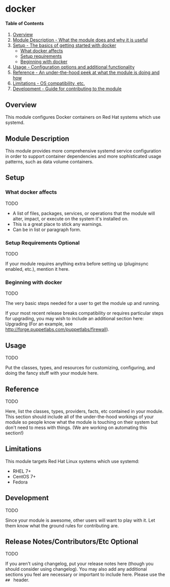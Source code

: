# docker

#### Table of Contents

1. [Overview](#overview)
2. [Module Description - What the module does and why it is useful](#module-description)
3. [Setup - The basics of getting started with docker](#setup)
    * [What docker affects](#what-docker-affects)
    * [Setup requirements](#setup-requirements)
    * [Beginning with docker](#beginning-with-docker)
4. [Usage - Configuration options and additional functionality](#usage)
5. [Reference - An under-the-hood peek at what the module is doing and how](#reference)
5. [Limitations - OS compatibility, etc.](#limitations)
6. [Development - Guide for contributing to the module](#development)

## Overview

This module configures Docker containers on Red Hat systems which use systemd.

## Module Description

This module provides more comprehensive systemd service configuration in order
to support container dependencies and more sophisticated usage patterns, such
as data volume containers.

## Setup

### What docker affects

TODO

* A list of files, packages, services, or operations that the module will alter,
  impact, or execute on the system it's installed on.
* This is a great place to stick any warnings.
* Can be in list or paragraph form.

### Setup Requirements **Optional**

TODO

If your module requires anything extra before setting up (pluginsync enabled,
etc.), mention it here.

### Beginning with docker

TODO

The very basic steps needed for a user to get the module up and running.

If your most recent release breaks compatibility or requires particular steps
for upgrading, you may wish to include an additional section here: Upgrading
(For an example, see http://forge.puppetlabs.com/puppetlabs/firewall).

## Usage

TODO

Put the classes, types, and resources for customizing, configuring, and doing
the fancy stuff with your module here.

## Reference

TODO

Here, list the classes, types, providers, facts, etc contained in your module.
This section should include all of the under-the-hood workings of your module so
people know what the module is touching on their system but don't need to mess
with things. (We are working on automating this section!)

## Limitations

This module targets Red Hat Linux systems which use systemd:

* RHEL 7+
* CentOS 7+
* Fedora

## Development

TODO

Since your module is awesome, other users will want to play with it. Let them
know what the ground rules for contributing are.

## Release Notes/Contributors/Etc **Optional**

TODO

If you aren't using changelog, put your release notes here (though you should
consider using changelog). You may also add any additional sections you feel are
necessary or important to include here. Please use the `## ` header.
